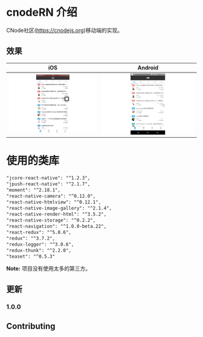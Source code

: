 # cnodeRN 介绍

CNode社区(https://cnodejs.org)移动端的实现。

## 效果

| iOS | Android |
| --- | ------- |
| ![](./cnodeRNForiOS.gif) | ![](./cnodeRNForAndroid.gif) |

# 使用的类库

```
"jcore-react-native": "^1.2.3",
"jpush-react-native": "^2.1.7",
"moment": "^2.18.1",
"react-native-camera": "^0.12.0",
"react-native-htmlview": "^0.12.1",
"react-native-image-gallery": "^2.1.4",
"react-native-render-html": "^3.5.2",
"react-native-storage": "^0.2.2",
"react-navigation": "^1.0.0-beta.22",
"react-redux": "^5.0.6",
"redux": "^3.7.2",
"redux-logger": "^3.0.6",
"redux-thunk": "^2.2.0",
"teaset": "^0.5.3"

```

**Note:** 项目没有使用太多的第三方。

## 更新

### 1.0.0


## Contributing



